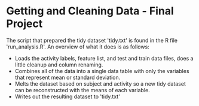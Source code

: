 # Getting and Cleaning Data - Final Project

The script that prepared the tidy dataset 'tidy.txt' is found in the R file 'run_analysis.R'. An overview of what it does is as follows:

* Loads the activity labels, feature list, and test and train data files, does a little cleanup and column renaming.
* Combines all of the data into a single data table with only the variables that represent mean or standard deviation.
* Melts the dataset based on subject and activity so a new tidy dataset can be reconstructed with the means of each variable.
* Writes out the resulting dataset to 'tidy.txt'

